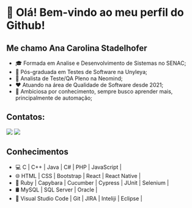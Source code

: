 
# 👋 Olá! Bem-vindo ao meu perfil do Github!

## Me chamo Ana Carolina Stadelhofer

- 🎓 Formada em Analise e Desenvolvimento de Sistemas no SENAC;
- 🐞 Pós-graduada em Testes de Software na Unyleya;
- 💼 Analista de Teste/QA Pleno na Neomind;
- ❤️ Atuando na área de Qualidade de Software desde 2021;
- 🥇 Ambiciosa por conhecimento, sempre busco aprender mais, principalmente de automação;

## Contatos:

<div>
<a href = "mailto:ana.stadelhofer"><img src="https://img.shields.io/badge/Outlook-D14836?style=for-the-badge&logo=outlook&logoColor=white" target="_blank"></a>
<a href="https://www.linkedin.com/in/ana-carolina-stadelhofer-a221b0198/" target="_blank"><img src="https://img.shields.io/badge/-LinkedIn-%230077B5?style=for-the-badge&logo=linkedin&logoColor=white" target="_blank"></a>   
</div>

## Conhecimentos

- 💻 C | C++ | Java | C# | PHP | JavaScript |
- 🌐 HTML | CSS | Bootstrap | React | React Native |
- 🤖 Ruby | Capybara | Cucumber | Cypress | JUnit | Selenium |
- 🛢 MySQL | SQL Server | Oracle |
- 🔧 Visual Studio Code | Git | JIRA | Inteliji | Eclipse |

